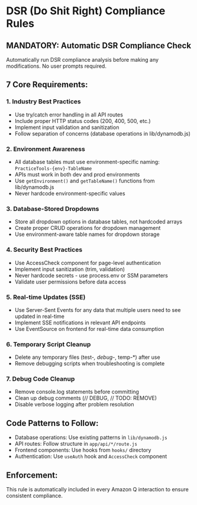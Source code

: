 # DSR (Do Shit Right) Compliance Rules

## MANDATORY: Automatic DSR Compliance Check
Automatically run DSR compliance analysis before making any modifications. No user prompts required.

## 7 Core Requirements:

### 1. Industry Best Practices
- Use try/catch error handling in all API routes
- Include proper HTTP status codes (200, 400, 500, etc.)
- Implement input validation and sanitization
- Follow separation of concerns (database operations in lib/dynamodb.js)

### 2. Environment Awareness
- All database tables must use environment-specific naming: `PracticeTools-{env}-TableName`
- APIs must work in both dev and prod environments
- Use `getEnvironment()` and `getTableName()` functions from lib/dynamodb.js
- Never hardcode environment-specific values

### 3. Database-Stored Dropdowns
- Store all dropdown options in database tables, not hardcoded arrays
- Create proper CRUD operations for dropdown management
- Use environment-aware table names for dropdown storage

### 4. Security Best Practices
- Use AccessCheck component for page-level authentication
- Implement input sanitization (trim, validation)
- Never hardcode secrets - use process.env or SSM parameters
- Validate user permissions before data access

### 5. Real-time Updates (SSE)
- Use Server-Sent Events for any data that multiple users need to see updated in real-time
- Implement SSE notifications in relevant API endpoints
- Use EventSource on frontend for real-time data consumption

### 6. Temporary Script Cleanup
- Delete any temporary files (test-*, debug-*, temp-*) after use
- Remove debugging scripts when troubleshooting is complete

### 7. Debug Code Cleanup
- Remove console.log statements before committing
- Clean up debug comments (// DEBUG, // TODO: REMOVE)
- Disable verbose logging after problem resolution

## Code Patterns to Follow:
- Database operations: Use existing patterns in `lib/dynamodb.js`
- API routes: Follow structure in `app/api/*/route.js`
- Frontend components: Use hooks from `hooks/` directory
- Authentication: Use `useAuth` hook and `AccessCheck` component

## Enforcement:
This rule is automatically included in every Amazon Q interaction to ensure consistent compliance.